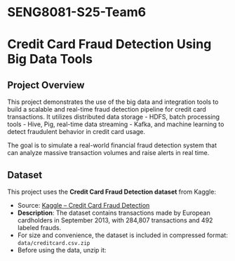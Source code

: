 ﻿# SENG8081-S25-Team6
# Credit Card Fraud Detection Using Big Data Tools

## Project Overview
This project demonstrates the use of the big data and integration tools to build a scalable and real-time fraud detection pipeline for credit card transactions.
It utilizes distributed data storage - HDFS, batch processing tools - Hive, Pig, real-time data streaming - Kafka, and machine learning to detect fraudulent behavior in credit card usage.

The goal is to simulate a real-world financial fraud detection system that can analyze massive transaction volumes and raise alerts in real time.

## Dataset

This project uses the **Credit Card Fraud Detection dataset** from Kaggle:

- Source: [Kaggle – Credit Card Fraud Detection](https://www.kaggle.com/datasets/mlg-ulb/creditcardfraud)
- **Description**: The dataset contains transactions made by European cardholders in September 2013, with 284,807 transactions and 492 labeled frauds.
- For size and convenience, the dataset is included in compressed format:  `data/creditcard.csv.zip`
- Before using the data, unzip it:

